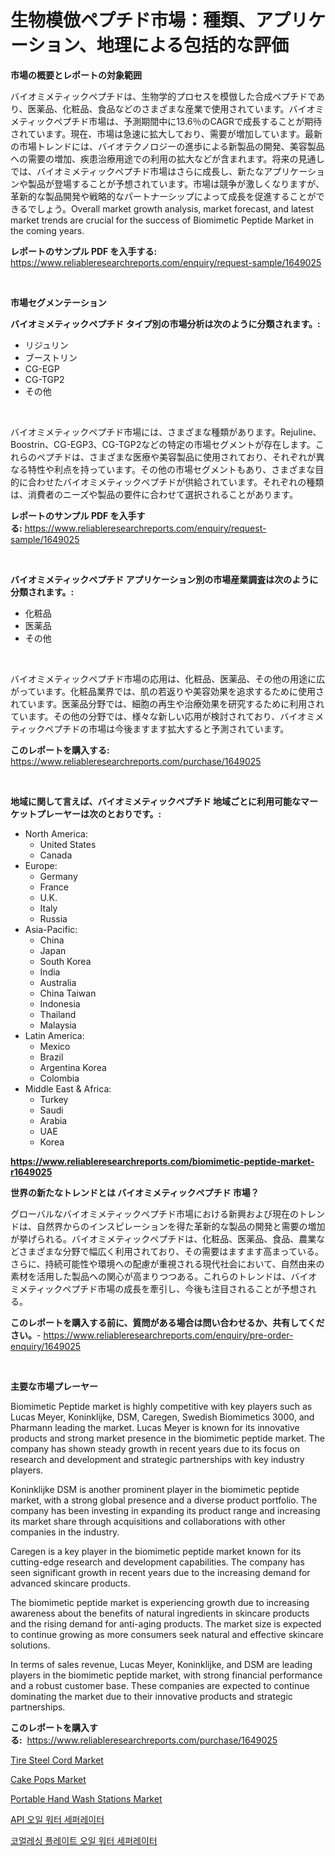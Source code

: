 <p><h1>生物模倣ペプチド市場：種類、アプリケーション、地理による包括的な評価</h1></p><p><strong>市場の概要とレポートの対象範囲</strong></p>
<p><p>バイオミメティックペプチドは、生物学的プロセスを模倣した合成ペプチドであり、医薬品、化粧品、食品などのさまざまな産業で使用されています。バイオミメティックペプチド市場は、予測期間中に13.6％のCAGRで成長することが期待されています。現在、市場は急速に拡大しており、需要が増加しています。最新の市場トレンドには、バイオテクノロジーの進歩による新製品の開発、美容製品への需要の増加、疾患治療用途での利用の拡大などが含まれます。将来の見通しでは、バイオミメティックペプチド市場はさらに成長し、新たなアプリケーションや製品が登場することが予想されています。市場は競争が激しくなりますが、革新的な製品開発や戦略的なパートナーシップによって成長を促進することができるでしょう。Overall market growth analysis, market forecast, and latest market trends are crucial for the success of Biomimetic Peptide Market in the coming years.</p></p>
<p><strong>レポートのサンプル PDF を入手する:</strong> <a href="https://www.reliableresearchreports.com/enquiry/request-sample/1649025">https://www.reliableresearchreports.com/enquiry/request-sample/1649025</a></p>
<p>&nbsp;</p>
<p><strong>市場セグメンテーション</strong></p>
<p><strong>バイオミメティックペプチド タイプ別の市場分析は次のように分類されます。:</strong></p>
<p><ul><li>リジュリン</li><li>ブーストリン</li><li>CG-EGP</li><li>CG-TGP2</li><li>その他</li></ul></p>
<p>&nbsp;</p>
<p><p>バイオミメティックペプチド市場には、さまざまな種類があります。Rejuline、Boostrin、CG-EGP3、CG-TGP2などの特定の市場セグメントが存在します。これらのペプチドは、さまざまな医療や美容製品に使用されており、それぞれが異なる特性や利点を持っています。その他の市場セグメントもあり、さまざまな目的に合わせたバイオミメティックペプチドが供給されています。それぞれの種類は、消費者のニーズや製品の要件に合わせて選択されることがあります。</p></p>
<p><strong>レポートのサンプル PDF を入手する:</strong>&nbsp;<a href="https://www.reliableresearchreports.com/enquiry/request-sample/1649025">https://www.reliableresearchreports.com/enquiry/request-sample/1649025</a></p>
<p>&nbsp;</p>
<p><strong> バイオミメティックペプチド アプリケーション別の市場産業調査は次のように分類されます。:</strong></p>
<p><ul><li>化粧品</li><li>医薬品</li><li>その他</li></ul></p>
<p>&nbsp;</p>
<p><p>バイオミメティックペプチド市場の応用は、化粧品、医薬品、その他の用途に広がっています。化粧品業界では、肌の若返りや美容効果を追求するために使用されています。医薬品分野では、細胞の再生や治療効果を研究するために利用されています。その他の分野では、様々な新しい応用が検討されており、バイオミメティックペプチドの市場は今後ますます拡大すると予測されています。</p></p>
<p><strong>このレポートを購入する:</strong>&nbsp; <a href="https://www.reliableresearchreports.com/purchase/1649025">https://www.reliableresearchreports.com/purchase/1649025</a></p>
<p>&nbsp;</p>
<p><strong>地域に関して言えば、バイオミメティックペプチド 地域ごとに利用可能なマーケットプレーヤーは次のとおりです。:</strong></p>
<p><ul>
    <li>
        North America:
        <ul>
            <li>United States</li>
            <li>Canada</li>
        </ul>
    </li>
    <li>
        Europe:
        <ul>
            <li>Germany</li>
            <li>France</li>
            <li>U.K.</li>
            <li>Italy</li>
            <li>Russia</li>
        </ul>
    </li>
    <li>
        Asia-Pacific:
        <ul>
            <li>China</li>
            <li>Japan</li>
            <li>South Korea</li>
            <li>India</li>
            <li>Australia</li>
            <li>China Taiwan</li>
            <li>Indonesia</li>
            <li>Thailand</li>
            <li>Malaysia</li>
        </ul>
    </li>
    <li>
        Latin America:
        <ul>
            <li>Mexico</li>
            <li>Brazil</li>
            <li>Argentina Korea</li>
            <li>Colombia</li>
        </ul>
    </li>
    <li>
        Middle East & Africa:
        <ul>
            <li>Turkey</li>
            <li>Saudi</li>
            <li>Arabia</li>
            <li>UAE</li>
            <li>Korea</li>
        </ul>
    </li>
    </ul></p>
<p><strong><a href="https://www.reliableresearchreports.com/biomimetic-peptide-market-r1649025">https://www.reliableresearchreports.com/biomimetic-peptide-market-r1649025</a></strong>&nbsp;</p>
<p><strong>世界の新たなトレンドとは バイオミメティックペプチド 市場？</strong></p>
<p><p>グローバルなバイオミメティックペプチド市場における新興および現在のトレンドは、自然界からのインスピレーションを得た革新的な製品の開発と需要の増加が挙げられる。バイオミメティックペプチドは、化粧品、医薬品、食品、農業などさまざまな分野で幅広く利用されており、その需要はますます高まっている。さらに、持続可能性や環境への配慮が重視される現代社会において、自然由来の素材を活用した製品への関心が高まりつつある。これらのトレンドは、バイオミメティックペプチド市場の成長を牽引し、今後も注目されることが予想される。</p></p>
<p><strong>このレポートを購入する前に、質問がある場合は問い合わせるか、共有してください。</strong>- <a href="https://www.reliableresearchreports.com/enquiry/pre-order-enquiry/1649025">https://www.reliableresearchreports.com/enquiry/pre-order-enquiry/1649025</a></p>
<p>&nbsp;</p>
<p><strong>主要な市場プレーヤー</strong></p>
<p><p>Biomimetic Peptide market is highly competitive with key players such as Lucas Meyer, Koninklijke, DSM, Caregen, Swedish Biomimetics 3000, and Pharmann leading the market. Lucas Meyer is known for its innovative products and strong market presence in the biomimetic peptide market. The company has shown steady growth in recent years due to its focus on research and development and strategic partnerships with key industry players.</p><p>Koninklijke DSM is another prominent player in the biomimetic peptide market, with a strong global presence and a diverse product portfolio. The company has been investing in expanding its product range and increasing its market share through acquisitions and collaborations with other companies in the industry.</p><p>Caregen is a key player in the biomimetic peptide market known for its cutting-edge research and development capabilities. The company has seen significant growth in recent years due to the increasing demand for advanced skincare products.</p><p>The biomimetic peptide market is experiencing growth due to increasing awareness about the benefits of natural ingredients in skincare products and the rising demand for anti-aging products. The market size is expected to continue growing as more consumers seek natural and effective skincare solutions.</p><p>In terms of sales revenue, Lucas Meyer, Koninklijke, and DSM are leading players in the biomimetic peptide market, with strong financial performance and a robust customer base. These companies are expected to continue dominating the market due to their innovative products and strategic partnerships.</p></p>
<p><strong>このレポートを購入する:</strong>&nbsp;&nbsp;<a href="https://www.reliableresearchreports.com/purchase/1649025">https://www.reliableresearchreports.com/purchase/1649025</a></p>
<p><p><a href="https://issuu.com/reportprime-2/docs/tire-steel-cord-market-size-2030.pptx">Tire Steel Cord Market</a></p><p><a href="https://iodized-pantydraco-05c.notion.site/Cake-Pops-Market-Report-Reveals-the-Latest-Trends-And-Growth-Opportunities-of-this-Market-d723cff3c6044b839c65c668f5612723">Cake Pops Market</a></p><p><a href="https://github.com/globismark/Market-Research-Report-List-2/blob/main/portable-hand-wash-stations-market.md">Portable Hand Wash Stations Market</a></p><p><a href="https://github.com/vsoq0zknh59/Market-Research-Report-List-1/blob/main/840793425879.md">API 오일 워터 세퍼레이터</a></p><p><a href="https://github.com/Tristiarton768456/Market-Research-Report-List-1/blob/main/530866425880.md">코얼레싱 플레이트 오일 워터 세퍼레이터</a></p></p>